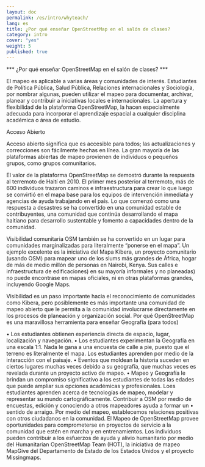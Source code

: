```yaml
---
layout: doc
permalink: /es/intro/whyteach/
lang: es
title: ¿Por qué enseñar OpenStreetMap en el salón de clases?
category: intro
cover: "yes"
weight: 5
published: true
---
```


*** ¿Por qué enseñar OpenStreetMap en el salón de clases? ***

El mapeo es aplicable a varias áreas y comunidades de interés. Estudiantes de Política Pública, Salud Pública, Relaciones internacionales y Sociología, por nombrar algunas, pueden utilizar el mapeo para documentar, archivar, planear y contribuir a iniciativas locales e internacionales. La apertura y flexibilidad de la plataforma OpenStreetMap, la hacen especialmente adecuada para incorporar el aprendizaje espacial a cualquier disciplina académica o área de estudio. 

Acceso Abierto 

Acceso abierto significa que es accesible para todos; las actualizaciones y correcciones son fácilmente hechas en línea. La gran mayoría de las plataformas abiertas de mapeo provienen de individuos o pequeños grupos, como grupos comunitarios. 

El valor de la plataforma OpenStreetMap se demostró durante la respuesta al terremoto de Haití en 2010. El primer mes posterior al terremoto, más de 600 individuos trazaron caminos e infraestructura para crear lo que luego se convirtió en el mapa base para los equipos de intervención inmediata y agencias de ayuda trabajando en el país. Lo que comenzó como una respuesta a desastres se ha convertido en una comunidad estable de contribuyentes, una comunidad que continúa desarrollando el mapa haitiano para desarrollo sustentable y fomento a capacidades dentro de la comunidad. 

Visibilidad comunitaria 
OSM también se ha convertido en un lugar para comunidades marginalizadas para literalmente “ponerse en el mapa”. Un ejemplo excelente es la iniciativa del Mapa Kibera, un proyecto comunitario (usando OSM) para mapear uno de los slums más grandes de África, hogar de más de medio millón de personas en Nairobi, Kenya. Sus calles e infraestructura de edificaciones) en su mayoría informales y no planeadas) no puede encontrase en mapas oficiales, ni en otras plataformas grandes, incluyendo Google Maps. 

Visibilidad es un paso importante hacia el reconocimiento de comunidades como Kibera, pero posiblemente es más importante una comunidad de mapeo abierto que le permita a la comunidad involucrarse directamente en los procesos de planeación y organización social. 
Por qué OpenStreetMap es una maravillosa herramienta para enseñar Geografía (para todos) 

•	Los estudiantes obtienen experiencia directa de espacio, lugar, localización y navegación. 
•	Los estudiantes experimentan la Geografía en una escala 1:1. Nada le gana a una encuesta de calle a pie, puesto que el terreno es literalmente el mapa. Los estudiantes aprenden por medio de la interacción con el paisaje. 
•	Eventos que moldean la historia suceden en ciertos lugares muchas veces debido a su geografía, que muchas veces es revelada durante un proyecto activo de mapeo. 
•	Mapeo y Geografía le brindan un compromiso significativo a los estudiantes de todas las edades que puede ampliar sus opciones académicas y profesionales. Loes estudiantes aprenden acerca de tecnologías de mapeo, modelar y representar su mundo cartográficamente. 
Contribuir a OSM por medio de encuestas, edición y conociendo a otros mapeadores ayuda a formar un •	sentido de arraigo. Por medio del mapeo, establecemos relaciones positivas con otros ciudadanos en la comunidad. 
El Mapeo de OpenStreetMap provee oportunidades para comprometerse en proyectos de servicio a la comunidad que estén en marcha y en entrenamientos. Los individuos pueden contribuir a los esfuerzos de ayuda y alivio humanitario por medio del Humanitarian OpenStreetMap Team (HOT), la iniciativa de mapeo MapGive del Departamento de Estado de los Estados Unidos y el proyecto Missingmaps. 
